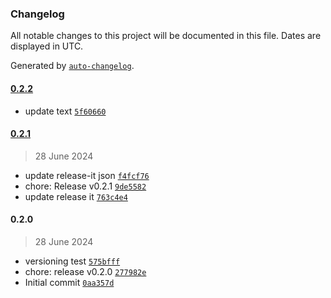 ### Changelog

All notable changes to this project will be documented in this file. Dates are displayed in UTC.

Generated by [`auto-changelog`](https://github.com/CookPete/auto-changelog).

#### [0.2.2](https://github.com/sailendra-rumsan/versioning/compare/0.2.1...0.2.2)

- update text [`5f60660`](https://github.com/sailendra-rumsan/versioning/commit/5f60660f12568912f166b0ba654e29bdb7d0490c)

#### [0.2.1](https://github.com/sailendra-rumsan/versioning/compare/0.2.0...0.2.1)

> 28 June 2024

- update release-it json [`f4fcf76`](https://github.com/sailendra-rumsan/versioning/commit/f4fcf7666a017d74c60b51b7921bb84174475967)
- chore: Release v0.2.1 [`9de5582`](https://github.com/sailendra-rumsan/versioning/commit/9de55824eeeb68fc74ead9cdc428e830573ffadd)
- update release it [`763c4e4`](https://github.com/sailendra-rumsan/versioning/commit/763c4e40760f34ee88f75c7a63d3ebb6cd835a21)

#### 0.2.0

> 28 June 2024

- versioning test [`575bfff`](https://github.com/sailendra-rumsan/versioning/commit/575bfff0c7c2756b0170ead9782c1fa0e5e18383)
- chore: release v0.2.0 [`277982e`](https://github.com/sailendra-rumsan/versioning/commit/277982ebcc8f6a5a1fe51620661b3b3d188a82ba)
- Initial commit [`0aa357d`](https://github.com/sailendra-rumsan/versioning/commit/0aa357d553f7ff288724edfb4ffb3160ce071e10)
